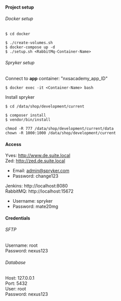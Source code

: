  #### Project setup
 
 ###### Docker setup
 ```
$ cd docker

$ ./create-volumes.sh
$ docker-compose up -d
$ ./setup.sh <RabbitMq-Container-Name>
 ```

###### Spryker setup
Connect to **app** container: "nxsacademy\_app\_ID"

```
$ docker exec -it <Container-Name> bash
```

Install spryker
```
$ cd /data/shop/development/current

$ composer install
$ vendor/bin/install

chmod -R 777 /data/shop/development/current/data
chown -R 1000:1000 /data/shop/development/current
```

#### Access

Yves: http://www.de.suite.local  
Zed: http://zed.de.suite.local
- Email: admin@spryker.com
- Password: change123

Jenkins: http://localhost:8080  
ŔabbitMQ: http://localhost:15672
- Username: spryker
- Password: mate20mg

#### Credentials

###### SFTP
Username: root  
Password: nexus123

###### Database
Host: 127.0.0.1  
Port: 5432  
User: root  
Password: nexus123
